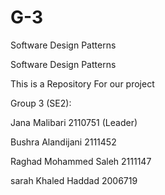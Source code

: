 # G-3
Software Design Patterns 

Software Design Patterns

This is a Repository For our project

Group 3 (SE2): 

Jana Malibari 2110751 (Leader)

Bushra Alandijani 2111452

Raghad Mohammed Saleh 2111147

sarah Khaled Haddad 2006719
